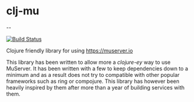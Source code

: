 # clj-mu
--

[![Build Status](https://api.travis-ci.org/rajshahuk/clj-mu.png?branch=master)](http://travis-ci.org/rajshahuk/clj-mu)

Clojure friendly library for using https://muserver.io

This library has been written to allow more a _clojure-ey_ way to use MuServer. It has been written
with a few to keep dependencies down to a minimum and as a result does not try to compatible with
other popular frameworks such as ring or compojure. This library has however been heavily inspired
by them after more than a year of building services with them.
